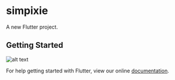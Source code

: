 # simpixie

A new Flutter project.

## Getting Started

![alt text](https://cdn-images-1.medium.com/max/1200/1*5-aoK8IBmXve5whBQM90GA.png)

For help getting started with Flutter, view our online
[documentation](https://flutter.io/).
